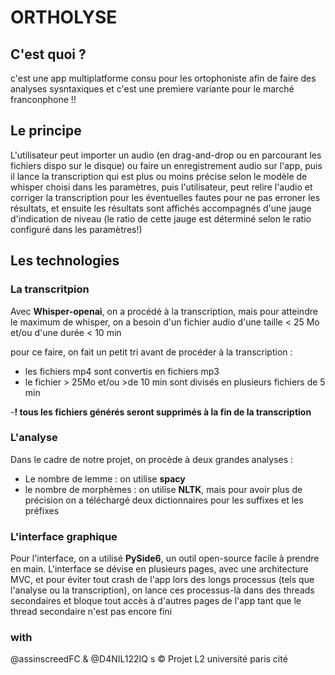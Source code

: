 # ORTHOLYSE

## C'est quoi ?

c'est une app multiplatforme consu pour les ortophoniste afin de faire des analyses sysntaxiques et c'est une premiere variante pour le marché franconphone !!

## Le principe

L'utilisateur peut importer un audio (en drag-and-drop ou en parcourant les fichiers dispo sur le disque) ou faire un enregistrement audio sur l'app, puis il lance la transcription qui est plus ou moins précise selon le modèle de whisper choisi dans les paramètres, puis l'utilisateur, peut relire l'audio et corriger la transcription pour les éventuelles fautes pour ne pas erroner les résultats, et ensuite les résultats sont affichés accompagnés d'une jauge d'indication de niveau (le ratio de cette jauge est déterminé selon le ratio configuré dans les paramètres!)

## Les technologies
### La transcritpion

Avec **Whisper-openai**, on a procédé à la transcription, mais pour atteindre le maximum de whisper, on a besoin d'un fichier audio d'une taille < 25 Mo et/ou d'une durée < 10 min

pour ce faire, on fait un petit tri avant de procéder à la transcription :
- les fichiers mp4 sont convertis en fichiers mp3 
- le fichier > 25Mo et/ou >de 10 min sont divisés en plusieurs fichiers de 5 min 

-**! tous les fichiers générés seront supprimés à la fin de la transcription**

### L'analyse 

Dans le cadre de notre projet, on procède à deux grandes analyses :
- Le nombre de lemme : on utilise **spacy** 
- le nombre de morphèmes : on utilise **NLTK**, mais pour avoir plus de précision on a téléchargé deux dictionnaires pour les suffixes et les préfixes

### L'interface graphique 

Pour l'interface, on a utilisé **PySide6**, un outil open-source facile à prendre en main. L'interface se dévise en plusieurs pages, avec une architecture MVC, et pour éviter tout crash de l'app lors des longs processus (tels que l'analyse ou la transcription), on lance ces processus-là dans des threads secondaires et bloque tout accès à d'autres pages de l'app tant que le thread secondaire n'est pas encore fini


### with 
@assinscreedFC & @D4NIL122IQ
s
© Projet L2 université paris cité 
